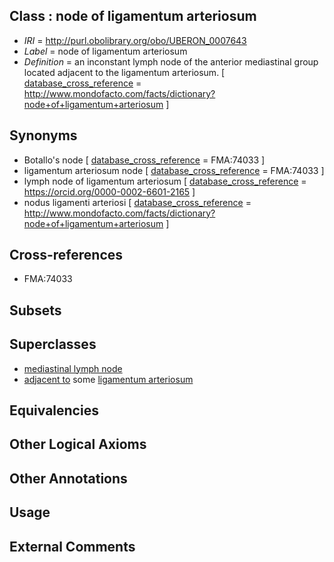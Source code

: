 
## Class : node of ligamentum arteriosum

 * *IRI* = http://purl.obolibrary.org/obo/UBERON_0007643
 * *Label* = node of ligamentum arteriosum
 * *Definition* = an inconstant lymph node of the anterior mediastinal group located adjacent to the ligamentum arteriosum. [ [database_cross_reference](../../ef/oboInOwl#hasDbXref.md) = http://www.mondofacto.com/facts/dictionary?node+of+ligamentum+arteriosum ]

## Synonyms

 * Botallo's node [ [database_cross_reference](../../ef/oboInOwl#hasDbXref.md) = FMA:74033 ]
 * ligamentum arteriosum node [ [database_cross_reference](../../ef/oboInOwl#hasDbXref.md) = FMA:74033 ]
 * lymph node of ligamentum arteriosum [ [database_cross_reference](../../ef/oboInOwl#hasDbXref.md) = https://orcid.org/0000-0002-6601-2165 ]
 * nodus ligamenti arteriosi [ [database_cross_reference](../../ef/oboInOwl#hasDbXref.md) = http://www.mondofacto.com/facts/dictionary?node+of+ligamentum+arteriosum ]

## Cross-references

 * FMA:74033

## Subsets


## Superclasses

 * [mediastinal lymph node](../../UBERON/24/UBERON_0002524.md)
 * [adjacent to](../../RO/20/RO_0002220.md) some [ligamentum arteriosum](../../UBERON/42/UBERON_0007642.md)

## Equivalencies


## Other Logical Axioms


## Other Annotations


## Usage


## External Comments

